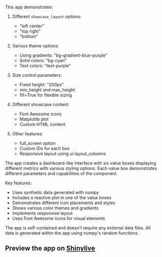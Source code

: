 This app demonstrates:

1. Different `showcase_layout` options:
   - "left center"
   - "top right" 
   - "bottom"

2. Various theme options:
   - Using gradients: "bg-gradient-blue-purple"
   - Solid colors: "bg-cyan"
   - Text colors: "text-purple"

3. Size control parameters:
   - Fixed height: "200px"
   - min_height and max_height
   - fill=True for flexible sizing

4. Different showcase content:
   - Font Awesome icons
   - Matplotlib plot
   - Custom HTML content

5. Other features:
   - full_screen option
   - Custom IDs for each box
   - Responsive layout using ui.layout_columns

The app creates a dashboard-like interface with six value boxes displaying different metrics with various styling options. Each value box demonstrates different parameters and capabilities of the component.

Key features:
- Uses synthetic data generated with numpy
- Includes a reactive plot in one of the value boxes
- Demonstrates different icon placements and styles
- Shows various color themes and gradients
- Implements responsive layout
- Uses Font Awesome icons for visual elements

The app is self-contained and doesn't require any external data files. All data is generated within the app using numpy's random functions.
## Preview the app on [Shinylive](https://shinylive.io/py/app/#h=0&code=NobwRAdghgtgpmAXAAjFADugdOgnmAGlQGMB7CAFzkqVQDMAnUmZAZwAsBLCXZTmdKQYVkDOFGIVOANzgAdCI2ZsuPLHAAe6Ma1Z8BQkd3QBXCkROciYiABM4DBf0HDkMKBXQAbUhS+cAIxxcb19kKD1vCicDVwgTAV4I5Ah0BQUAYmQAZTgRBig7ZVY4OFtkOiFROG1SWxNiQM5-ClwFVKwCopgsErKACgBGACYAZgBKdIgs7NhvOGRbDyhkAHNqBw9OcgVWKC84VgB9JYoVgF4U7C7bZiwIIXcvIYAGN6Jh9+RRl8mIVaYAHcKOwjgUqMhLoMAKxYADsUyyAEFbOV0FB1shSOgpOQ9IVygAxcgiJGAw7MBYAYWy2QUlhwGLgR2xFFY-Skfjg5zkYAAavsTAsAEKkDTIAAicBgpF5RDozS8UACB3OABUGEK-gz2OJbEcyJRqBR+gpkObkAyABJqgCyABl+gByAA8-ggAGtql4eWBWK0DhxStEwMh2GI6L72BRPKxEAB6ePEWwQABWrCwxB8JlsdCVYkzzHjUFTUA08f8AVY8cqlAAtFByaxKfGAGxYAAsWGGSd0xa8XiwMG4md0vIAfE6-n9MshCZwGP7RKRAVi6MhpIKFgExYcFIDOCDLZwsErcKQzAbSF4EhAjoCCuh+gfbCDzoN4xNEGaLVkBTeRTFZBBhQW0SXYLxeFmQMf3NA8jwZTcAKOHcNFNCALUwlQV2ICJuWtO1HVdThkCzCJWF9OgoDrZt-HKKi62IdgoGEOt3XkUN-VwVVeVrCgaM4AAvOAUGGMQYAAbgnF1404SdxgIWCsI4HC8KOM8LwoX0DjoERiGNBw5SUzCQWlbleQCVY6wBKBbE4Y06xVIU61MBh5iMjCsPNXVOFWaNfU+F50A0DyvPNThbF9VDBl5JTxm-TyvN5MDKAgqD9j3MBjItOheQAEhAPZAxOZZgDrQYAF1EAIbs6AAX1ixKsNyrKTGGQYAE5BmQEAARXEEwQ8OA6oAUg3PR7QiEQUpBRqlL-LdkFFcVhhQJFZAKTFoL3Jr4PYY8sCQoUULFdCwuwwFcJKc4CIdZ0XRIsjdEo6jaIiipqKYlj+ICFjeTYANzLAPiBOE0TxKksBxxkuSp0UprMJUy61I0sxfQobFRF86NQrC0z4CiqybLshyhEKdY6zEWxca8ny-K03lAuCmmsIiqKxWGRrMPi7LzV5dbNi2jLWC5sKWoKjp4EKfoisOEqznimrhnq0WkrASalx+SUoFwEWsogebkH-IUlqA0YUG2vQNWoandsPfbEK3E60N5i6rvwk9NNMCgjlCE1eQoGx9T9uUwzgbGGbAQY3mZsAFNdpH3fUnXNPZmNmBZkzdQJiyiYKEn6wBUoIDrKh9kzi06f83kfiCkLCFdugTAHI5WGIMRqHVTU4Hh862YssVRlV5AeYRi1eUt5BrbsYfMPFkAOlYBIZeF+WoEV2qGv187eTVXx9hyYW5ogAABIOHBwHxojsOB10Dm3fav-pR7n3yiDLSFkCiXoTACP32QVKsVgQluT9FbB8cYfxMJlkvr4FexVThQCIGQHwDBzhOkBFwKgToiDsRfG+YYUCLQwJKD7DQUhiAenZMACqRDzQkLyEcXAFCqH9BoXQioVRWDoG4Asbg4QNC9B4RAQ4h0tzshfmFbhvDeiMOkJwYBKo4D9EJPsEoHDAGMgoExWRPt9joGYv0F4WBfhKRgeibR7BdFHH0YY4xpimpiAoCYBgGFAGIhyHAQ05QgRrg3ItVCO09oHVRj7FBt57yPmfBFN8H4vyG2NoBcUHYUAACU4CyHiAsAA4kCWadsEIniOsyVCZ0pHsFUtdW6REHqkSVM9Xir1rzvQYrcAcLEBKrANpxQGlESSgxEsgMS0pIbQ1kvJXueNs5AyoOQlyLj3INzHt5cO9MAox3rpMry-cwCoQ7MPSRat0mZJNrk-q7BZ45V5L1PJoJwTDRGpcvmYAACa4gGBYg2sgN5f19YJMWstZA0I1qSBkAsAAqiURcSlgmO2QqUhOFTkZVJPDaO6xE6nkRejRZp9FqImChXrAG3EgYg2AWDIZENpLjLhq7fGQNLKMVwIUCuKyI7rLrqyvgkUB4aGhAchKO8wBIlBbIZAkKHB60btcjoNw7g3G4CaaOXxoRvF+FvV2vIqQuJsNNcCx9MILQAqbcUrYQVcAyWZSgOQyBiBhfbA6xTnZlK8onPCN1UWEXuo9epFFGk4roh9UuTADFtB6SSvp9ZyWDOGZJalsN47LOQPSwmdZcBwAHCuLlVdI5M02a7HZqFWwCs1cKpi9lZDwGtdkW1HFpVgAXtcAk8qCSKv6AADmhEQZV4xRpPOQLyAACg4SoDB3AQH0sgAAkjfeuYA6oVSAA)
